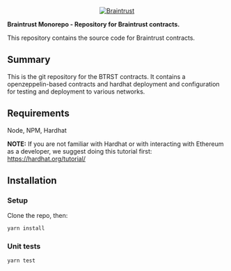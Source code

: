 <p align="center">
  <a href="https://www.usebraintrust.com/">
    <img src="https://avatars.githubusercontent.com/u/43866605?s=200&v=4" alt="Braintrust" title="Braintrust Official" style="border:none;"/>
  </a>
</p>

**Braintrust Monorepo - Repository for Braintrust contracts.**

This repository contains the source code for Braintrust contracts.

## Summary

This is the git repository for the BTRST contracts. It contains a openzeppelin-based contracts and hardhat deployment and configuration for testing and deployment to various networks.

## Requirements

Node, NPM, Hardhat

**NOTE:** If you are not familiar with Hardhat or with interacting with Ethereum as a developer, we suggest doing this tutorial first: https://hardhat.org/tutorial/

## Installation

### Setup
Clone the repo, then:

```bash
yarn install
```

### Unit tests

```bash
yarn test
```